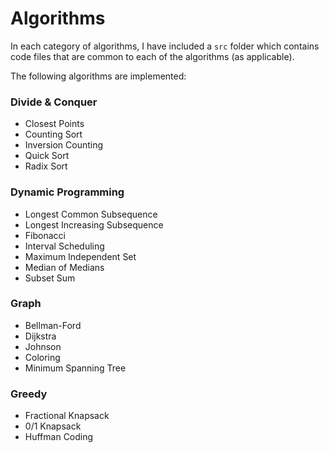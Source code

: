 # Algorithms

In each category of algorithms, I have included a `src` folder which contains code files that are common to each of the algorithms (as applicable). 

The following algorithms are implemented:

### Divide & Conquer
- Closest Points
- Counting Sort
- Inversion Counting
- Quick Sort
- Radix Sort

### Dynamic Programming
- Longest Common Subsequence
- Longest Increasing Subsequence
- Fibonacci
- Interval Scheduling
- Maximum Independent Set
- Median of Medians
- Subset Sum

### Graph
- Bellman-Ford
- Dijkstra
- Johnson
- Coloring
- Minimum Spanning Tree

### Greedy
- Fractional Knapsack
- 0/1 Knapsack
- Huffman Coding
